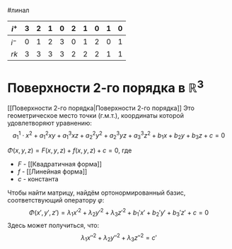 #линал 

| $i^+$ | 3   | 2   | 1   | 0   | 2   | 1   | 0   | 1   | 0   |
| ----- | --- | --- | --- | --- | --- | --- | --- | --- | --- |
| $i^-$ | 0   | 1   | 2   | 3   | 0   | 1   | 2   | 0   | 1   |
| $rk$  | 3   | 3   | 3   | 3   | 2   | 2   | 2   | 1   | 1   |
# Поверхности 2-го порядка в $\mathbb{R}^3$
[[Поверхности 2-го порядка|Поверхности 2-го порядка]]
Это геометрическое место точки (г.м.т.), координаты которой удовлетворяют уравнению: $$a_1^1 \cdot x^2 + a_1^2 xy + a_1^3 xz + a_2^2 y^2 + a_2^3 yz + a_3^3 z^2 + b_1 x + b_2 y + b_3 z + c = 0$$

$\Phi (x, y, z) = F(x, y, z) + f(x, y, z) + c = 0$, где 
- $F$ - [[Квадратичная форма]]
- $f$ - [[Линейная форма]]
- $c$ - константа

Чтобы найти матрицу, найдём ортонормированный базис, соответствующий оператору $\varphi$: $$\Phi(x', y', z') = \lambda_1 x'^2 + \lambda_2 y'^2 + \lambda_3 z'^2 + b_1'x' + b_2'y' + b_3' z' + c = 0$$
Здесь может получиться, что: $$\lambda_1 x''^2 + \lambda_2 y''^2 + \lambda_3 z''^2 = c'$$